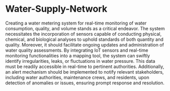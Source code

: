 # Water-Supply-Network
Creating a water metering system for real-time monitoring of water consumption, quality, and volume stands as a critical endeavor. The system necessitates the incorporation of sensors capable of conducting physical, chemical, and biological analyses to uphold standards of both quantity and quality. Moreover, it should facilitate ongoing updates and administration of water quality assessments. By integrating IoT sensors and real-time monitoring functionalities into a mapping tool, the system can swiftly identify irregularities, leaks, or fluctuations in water pressure. This data must be readily accessible in real-time to pertinent authorities. Additionally, an alert mechanism should be implemented to notify relevant stakeholders, including water authorities, maintenance crews, and residents, upon detection of anomalies or issues, ensuring prompt response and resolution.

